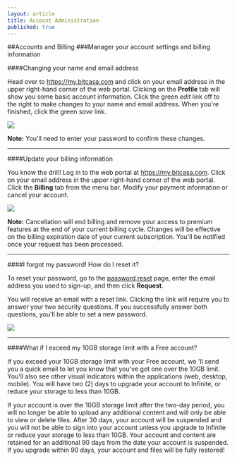 ```yaml
---
layout: article
title: Account Administration
published: true
---
```


##Accounts and Billing
###Manager your account settings and billing information


####Changing your name and email address

Head over to <https://my.bitcasa.com> and click on your email address in the upper right-hand corner of the web portal. Clicking on the **Profile** tab will show you some basic account information. Click the green *edit* link off to the right to make changes to your name and email address. When you're finished, click the green *save* link. 

![](http://f.cl.ly/items/1R3Q0a0t3h2A0B3u2n2A/Google%20Chrome.png)

**Note:** You'll need to enter your password to confirm these changes. 

---

####Update your billing information

You know the drill! Log in to the web portal at <https://my.bitcasa.com>. Click on your email address in the upper right-hand corner of the web portal. Click the **Billing** tab from the menu bar. Modify your payment information or cancel your account. 

![](http://f.cl.ly/items/1H3x0T2G2M2W2r233U3k/Google%20Chrome%202.png)

**Note:** Cancellation will end billing and remove your access to premium features at the end of your current billing cycle.
Changes will be effective on the billing expiration date of your current subscription. You'll be notified once your request has been processed.

---

####I forgot my password! How do I reset it? 

To reset your password, go to the [password reset](https://my.bitcasa.com/forgot-password) page, enter the email address you used to sign-up, and then click **Request**. 

You will receive an email with a reset link. Clicking the link will require you to answer your two security questions. If you successfully answer both questions, you'll be able to set a new password. 

![](http://f.cl.ly/items/252N1n2L3Y0D2L0m163F/iA%20Writer.png)

___

####What if I exceed my 10GB storage limit with a Free account?

If you exceed your 10GB storage limit with your Free account, we 'll send you a quick email to let you know that you've got one over the 10GB limit. You'll also see other visual indicators within the applications (web, desktop, mobile). You will have two (2) days to upgrade your account to Infinite, or reduce your storage to less than 10GB.

If your account is over the 10GB storage limit after the two-day period, you will no longer be able to upload any additional content and will only be able to view or delete files. After 30 days, your account will be suspended and you will not be able to sign into your account unless you upgrade to Infinite or reduce your storage to less than 10GB. Your account and content are retained for an additional 90 days from the date your account is suspended. If you upgrade within 90 days, your account and files will be fully restored! 